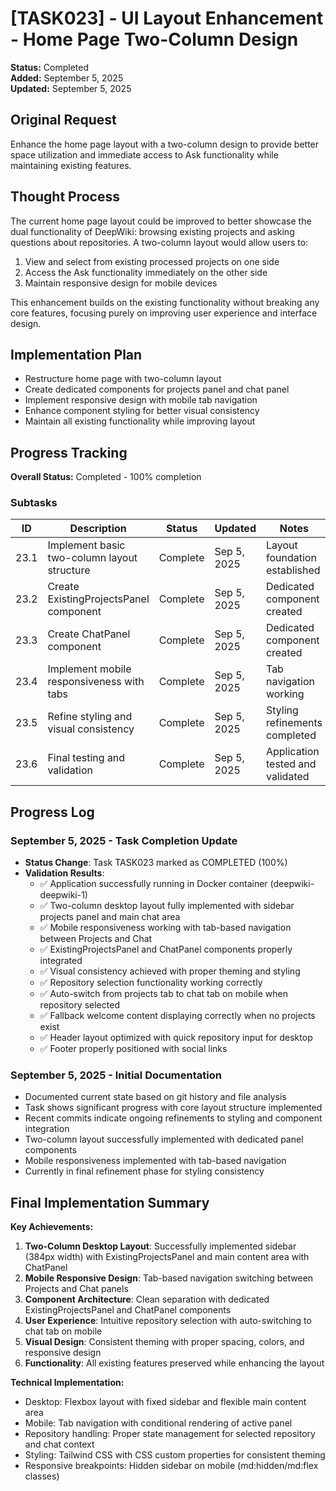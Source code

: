 # [TASK023] - UI Layout Enhancement - Home Page Two-Column Design

**Status:** Completed  
**Added:** September 5, 2025  
**Updated:** September 5, 2025

## Original Request
Enhance the home page layout with a two-column design to provide better space utilization and immediate access to Ask functionality while maintaining existing features.

## Thought Process
The current home page layout could be improved to better showcase the dual functionality of DeepWiki: browsing existing projects and asking questions about repositories. A two-column layout would allow users to:
1. View and select from existing processed projects on one side
2. Access the Ask functionality immediately on the other side
3. Maintain responsive design for mobile devices

This enhancement builds on the existing functionality without breaking any core features, focusing purely on improving user experience and interface design.

## Implementation Plan
- Restructure home page with two-column layout
- Create dedicated components for projects panel and chat panel
- Implement responsive design with mobile tab navigation
- Enhance component styling for better visual consistency
- Maintain all existing functionality while improving layout

## Progress Tracking

**Overall Status:** Completed - 100% completion

### Subtasks
| ID | Description | Status | Updated | Notes |
|----|-------------|--------|---------|-------|
| 23.1 | Implement basic two-column layout structure | Complete | Sep 5, 2025 | Layout foundation established |
| 23.2 | Create ExistingProjectsPanel component | Complete | Sep 5, 2025 | Dedicated component created |
| 23.3 | Create ChatPanel component | Complete | Sep 5, 2025 | Dedicated component created |
| 23.4 | Implement mobile responsiveness with tabs | Complete | Sep 5, 2025 | Tab navigation working |
| 23.5 | Refine styling and visual consistency | Complete | Sep 5, 2025 | Styling refinements completed |
| 23.6 | Final testing and validation | Complete | Sep 5, 2025 | Application tested and validated |

## Progress Log
### September 5, 2025 - Task Completion Update
- **Status Change**: Task TASK023 marked as COMPLETED (100%)
- **Validation Results**:
  - ✅ Application successfully running in Docker container (deepwiki-deepwiki-1)
  - ✅ Two-column desktop layout fully implemented with sidebar projects panel and main chat area
  - ✅ Mobile responsiveness working with tab-based navigation between Projects and Chat
  - ✅ ExistingProjectsPanel and ChatPanel components properly integrated
  - ✅ Visual consistency achieved with proper theming and styling
  - ✅ Repository selection functionality working correctly
  - ✅ Auto-switch from projects tab to chat tab on mobile when repository selected
  - ✅ Fallback welcome content displaying correctly when no projects exist
  - ✅ Header layout optimized with quick repository input for desktop
  - ✅ Footer properly positioned with social links

### September 5, 2025 - Initial Documentation
- Documented current state based on git history and file analysis
- Task shows significant progress with core layout structure implemented
- Recent commits indicate ongoing refinements to styling and component integration
- Two-column layout successfully implemented with dedicated panel components
- Mobile responsiveness implemented with tab-based navigation
- Currently in final refinement phase for styling consistency

## Final Implementation Summary

**Key Achievements:**
1. **Two-Column Desktop Layout**: Successfully implemented sidebar (384px width) with ExistingProjectsPanel and main content area with ChatPanel
2. **Mobile Responsive Design**: Tab-based navigation switching between Projects and Chat panels
3. **Component Architecture**: Clean separation with dedicated ExistingProjectsPanel and ChatPanel components
4. **User Experience**: Intuitive repository selection with auto-switching to chat tab on mobile
5. **Visual Design**: Consistent theming with proper spacing, colors, and responsive design
6. **Functionality**: All existing features preserved while enhancing the layout

**Technical Implementation:**
- Desktop: Flexbox layout with fixed sidebar and flexible main content area
- Mobile: Tab navigation with conditional rendering of active panel
- Repository handling: Proper state management for selected repository and chat context
- Styling: Tailwind CSS with CSS custom properties for consistent theming
- Responsive breakpoints: Hidden sidebar on mobile (md:hidden/md:flex classes)
